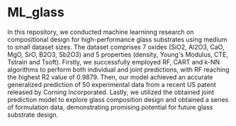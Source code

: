 # ML_glass
In this repository, we conducted machine learninng research on compositional design for high-performance glass substrates using medium to small dataset sizes. The dataset comprises 7 oxides (SiO2, Al2O3, CaO, MgO, SrO, B2O3, Sb2O3) and 5 properties (density, Young's Modulus, CTE, Tstrain and Tsoft). Firstly, we successfully employed RF, CART and k-NN algorithms to perform both individual and joint predictions, with RF reaching the highest R2 value of 0.9879. Then, our model achieved an accurate generalized prediction of 50 experimental data from a recent US patent released by Corning Incorporated. Lastly, we utilized the obtained joint prediction model to explore glass composition design and obtained a series of formulation data, demonstrating promising potential for future glass substrate design.

